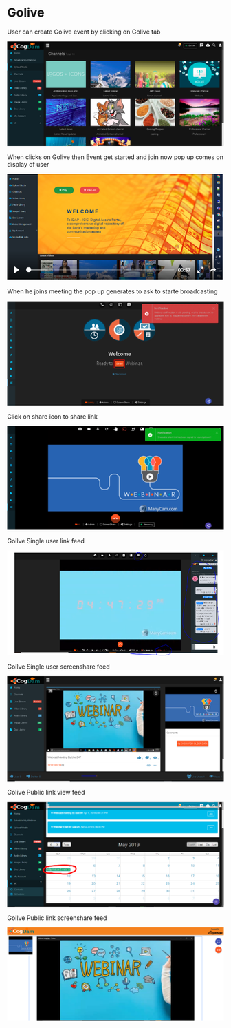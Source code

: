 # Golive

User can create Golive event by clicking on Golive tab 

![](.gitbook/assets/image%20%2842%29.png)

When clicks on Golive then Event get started and join now pop up comes on display of user

![](.gitbook/assets/image%20%28210%29.png)

When he joins meeting the pop up generates to ask to starte broadcasting 

![](.gitbook/assets/image%20%2838%29.png)

Click on share icon to share  link

![](.gitbook/assets/image%20%2816%29.png)

Goilve Single user link feed

![](.gitbook/assets/image%20%28143%29.png)

Goilve Single user screenshare feed

![](.gitbook/assets/microsoftteams-image-3.png)

Golive Public link view feed

![](.gitbook/assets/image%20%28155%29.png)

Goilve Public link screenshare feed

![](.gitbook/assets/microsoftteams-image-4.png)












